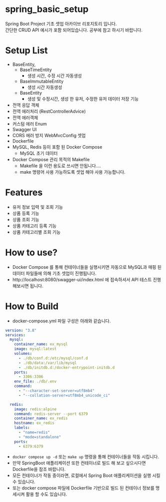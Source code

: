 # spring_basic_setup
Spring Boot Project 기초 셋업 아카이브 리포지토리 입니다.  
간단한 CRUD API 예시가 포함 되어있습니다. 공부에 참고 하시기 바랍니다. 

# Setup List
- BaseEntity, 
  - BaseTimeEntity
    - 생성 시간, 수정 시간 자동생성
  - BaseImmutableEntity
    - 생성 시간 자동생성
  - BaseEntity
    - 생성 및 수정시간, 생성 한 유저, 수정한 유저 데이터 저장 기능
- 전역 응답 객체
- 전역 에러처리 (RestControllerAdvice)
- 전역 에러객체
- 커스텀 에러 Enum
- Swagger UI
- CORS 에러 방지 WebMvcConfig 셋업
- Dockerfile
- MySQL, Redis 등이 포함 된 Docker Compose
  - MySQL 초기 데이터
- Docker Compose 관리 목적의 Makefile
  - Makefile 을 이런 용도로 쓰시면 안됩니다....
  - make 명령어 사용 가능하도록 셋업 해야 사용 가능합니다. 

# Features
- 유저 정보 입력 및 조회 기능
- 상품 등록 기능
- 상품 조회 기능
- 상품 카테고리 등록 기능
- 상품 카테고리별 조회 기능

# How to use?
- Docker Compose 를 통해 컨테이너들을 실행시키면 자동으로 MySQL과 매핑 된 데이터 파일들에 의해 기초 셋업이 진행됩니다. 
- http://localhost:8080/swagger-ui/index.html 에 접속하셔서 API 테스트 진행 해보시면 됩니다.

# How to Build
- docker-compose.yml 파일 구성은 아래와 같습니다.
```yaml
version: "3.8"
services:
  mysql:
    container_name: ex_mysql
    image: mysql:latest
    volumes:
      - ./db/conf.d:/etc/mysql/conf.d
      - ./db/data:/var/lib/mysql
      - ./db/initdb.d:/docker-entrypoint-initdb.d
    ports:
      - 3306:3306
    env_file: ./db/.env
    command:
      - "--character-set-server=utf8mb4"
      - "--collation-server=utf8mb4_unicode_ci"

  redis:
    image: redis:alpine
    command: redis-server --port 6379
    container_name: ex_redis
    hostname: ex_redis
    labels:
      - "name=redis"
      - "mode=standalone"
    ports:
      - 6379:6379
```
- `docker compose up -d` 또는 `make up` 명령을 통해 컨테이너들을 작동 시킵니다.
- 만약 SpringBoot 애플리케이션 또한 컨테이너로 빌드 해 보고 싶으시다면 Dockerfile을 참조 바랍니다.
- 모든 컨테이너가 작동 중이라면, 로컬에서 Spring Boot 애플리케이션을 실행 시킬 수 있습니다.
- 또는  docker compose 파일에 Dockerfile 기반으로 빌드 된 컨테이너 정보를 명세시켜 활용 할 수도 있습니다.  
